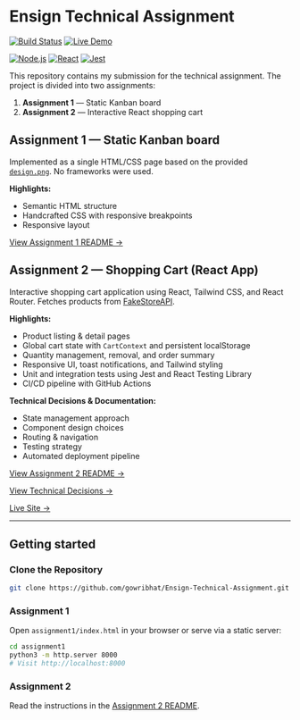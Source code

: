 # Ensign Technical Assignment

[![Build Status](https://github.com/gowribhat/Ensign-Technical-Assignment/actions/workflows/deploy.yml/badge.svg)](https://github.com/gowribhat/Ensign-Technical-Assignment/actions/workflows/deploy.yml)
[![Live Demo](https://img.shields.io/badge/Live-Demo-blue)](https://gowribhat.github.io/Ensign-Technical-Assignment/#/)

[![Node.js](https://img.shields.io/badge/Node-16+-green)](https://nodejs.org/)
[![React](https://img.shields.io/badge/React-18-blue?logo=react)](https://react.dev/)
[![Jest](https://img.shields.io/badge/Tests-Jest-brightgreen?logo=jest)](https://jestjs.io/)

This repository contains my submission for the technical assignment. The project is divided into two assignments:

1. **Assignment 1** — Static Kanban board
2. **Assignment 2** — Interactive React shopping cart

## Assignment 1 — Static Kanban board

Implemented as a single HTML/CSS page based on the provided [`design.png`](./assignment1/design.png). No frameworks were used.

**Highlights:**

- Semantic HTML structure
- Handcrafted CSS with responsive breakpoints
- Responsive layout

[View Assignment 1 README →](./assignment1/README.md)

## Assignment 2 — Shopping Cart (React App)

Interactive shopping cart application using React, Tailwind CSS, and React Router. Fetches products from [FakeStoreAPI](https://fakestoreapi.com).

**Highlights:**

- Product listing & detail pages
- Global cart state with `CartContext` and persistent localStorage
- Quantity management, removal, and order summary
- Responsive UI, toast notifications, and Tailwind styling
- Unit and integration tests using Jest and React Testing Library
- CI/CD pipeline with GitHub Actions

**Technical Decisions & Documentation:**

- State management approach
- Component design choices
- Routing & navigation
- Testing strategy
- Automated deployment pipeline

[View Assignment 2 README →](./assignment2/README.md)

[View Technical Decisions →](./assignment2/TECHNICAL_DECISIONS.md)

[Live Site →](https://gowribhat.github.io/Ensign-Technical-Assignment/#/)

---

## Getting started

### Clone the Repository

```bash
git clone https://github.com/gowribhat/Ensign-Technical-Assignment.git
```

### Assignment 1

Open `assignment1/index.html` in your browser or serve via a static server:

```bash
cd assignment1
python3 -m http.server 8000
# Visit http://localhost:8000
```

### Assignment 2

Read the instructions in the [Assignment 2 README](./assignment2/README.md).
